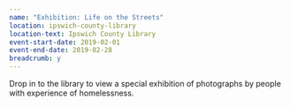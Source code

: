 ```yaml
---
name: "Exhibition: Life on the Streets"
location: ipswich-county-library
location-text: Ipswich County Library
event-start-date: 2019-02-01
event-end-date: 2019-02-28
breadcrumb: y
---
```


Drop in to the library to view a special exhibition of photographs by people with experience of homelessness.

